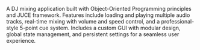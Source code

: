 A DJ mixing application built with Object-Oriented Programming principles and JUCE framework. Features include loading and playing multiple audio tracks, real-time mixing with volume and speed control, and a professional-style 5-point cue system. Includes a custom GUI with modular design, global state management, and persistent settings for a seamless user experience.
